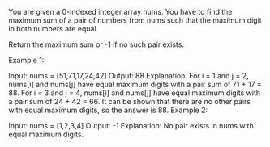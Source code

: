 You are given a 0-indexed integer array nums. You have to find the maximum sum of a pair of numbers from nums such that the maximum digit in both numbers are equal.

Return the maximum sum or -1 if no such pair exists.

 

Example 1:

Input: nums = [51,71,17,24,42]
Output: 88
Explanation: 
For i = 1 and j = 2, nums[i] and nums[j] have equal maximum digits with a pair sum of 71 + 17 = 88. 
For i = 3 and j = 4, nums[i] and nums[j] have equal maximum digits with a pair sum of 24 + 42 = 66.
It can be shown that there are no other pairs with equal maximum digits, so the answer is 88.
Example 2:

Input: nums = [1,2,3,4]
Output: -1
Explanation: No pair exists in nums with equal maximum digits.
